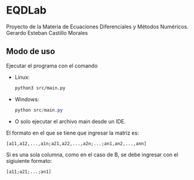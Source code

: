 # EQDLab

Proyecto de la Materia de Ecuaciones Diferenciales y Métodos Numéricos.
Gerardo Esteban Castillo Morales

## Modo de uso

Ejecutar el programa con el comando
- Linux:
    ~~~ bash
    python3 src/main.py
    ~~~
- Windows:
    ~~~ powershell
    python src/main.py
    ~~~
- O solo ejecutar el archivo main desde un IDE.
    
El formato en el que se tiene que ingresar la matriz es:
~~~
[a11,a12,...,a1n;a21,a22,...,a2n;...;an1,an2,...,ann]
~~~
    
Si es una sola columna, como en el caso de B, se debe ingresar con el sigiuiente formato:
~~~
[a11;a21;...;an1]
~~~

